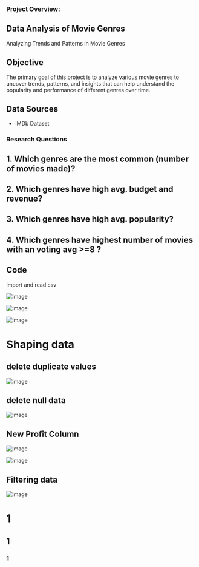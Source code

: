 
### Project Overview:
## Data Analysis of Movie Genres
Analyzing Trends and Patterns in Movie Genres

## Objective
The primary goal of this project is to analyze various movie genres to uncover trends, patterns, and insights that can help understand the popularity and performance of different genres over time.

## Data Sources
* IMDb Dataset

  
### Research Questions

## 1. Which genres are the most common (number of movies made)?
## 2. Which genres have high avg. budget and revenue?
## 3. Which genres have high avg. popularity?
## 4. Which genres have highest number of movies with an voting avg >=8 ? 

## Code

import and read csv

![image](https://github.com/user-attachments/assets/b4104c60-cb33-4ec3-890f-77272b9416ec)


![image](https://github.com/user-attachments/assets/b7277023-53d8-4eb0-b751-470fdfb8a729)


![image](https://github.com/user-attachments/assets/996d1b9a-4d00-4cb2-9dda-550a95661f40)


# Shaping data

## delete duplicate values

![image](https://github.com/user-attachments/assets/0544b265-2360-4076-8b9f-6e5479f07b13)


## delete null data 

![image](https://github.com/user-attachments/assets/93ca411d-b245-4b67-a0dd-ad654f8dfc53)

## New Profit Column

![image](https://github.com/user-attachments/assets/7aa6ff59-dd01-4efa-9a5f-1e995e370ec5)


![image](https://github.com/user-attachments/assets/228bd78a-1e8e-4879-82d1-c82120244faf)

## Filtering data

![image](https://github.com/user-attachments/assets/0376c544-2aa3-47ac-8d7b-1145aa4e0a22)

# 1
## 1
### 1

